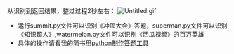 从识别到返回结果，整过过程2秒左右：
 ![Untitled.gif](http://upload-images.jianshu.io/upload_images/4688102-532f4291e6818d5e.gif?imageMogr2/auto-orient/strip%7CimageView2/2/w/1240)
* 运行summit.py文件可以识别《冲顶大会》答题，superman.py文件可以识别《知识超人》,watermelon.py文件可以识别《西瓜视频》的百万英雄
* 具体的操作请看我的简书[用python制作答题工具](https://www.jianshu.com/p/be1e657e1b7d)
